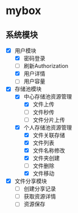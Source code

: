# mybox



## 系统模块
- [x] 用户模块
    - [x] 密码登录
    - [ ] 刷新Authorization
    - [x] 用户详情
    - [ ] 用户容量
- [x] 存储池模块
    - [x] 中心存储池资源管理
        - [x] 文件上传
        - [ ] 文件秒传
        - [ ] 文件分片上传
    - [x] 个人存储池资源管理
        - [x] 文件关联存储
        - [x] 文件列表
        - [x] 文件名称修改
        - [x] 文件夹创建
        - [ ] 文件删除
        - [x] 文件移动
- [x] 文件分享模块
    - [ ] 创建分享记录
    - [ ] 获取资源详情
    - [ ] 资源保存